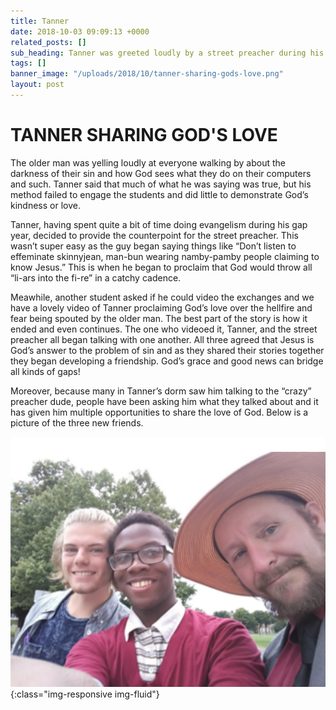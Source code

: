 ```yaml
---
title: Tanner
date: 2018-10-03 09:09:13 +0000
related_posts: []
sub_heading: Tanner was greeted loudly by a street preacher during his orientation week.
tags: []
banner_image: "/uploads/2018/10/tanner-sharing-gods-love.png"
layout: post
---
```


# TANNER SHARING GOD'S LOVE

The older man was yelling loudly at everyone walking by about the darkness of their sin and how God sees what they do on their computers and such. Tanner said that much of what he was saying was true, but his method failed to engage the students and did little to demonstrate God’s kindness or love. 
<!--break-->
Tanner, having spent quite a bit of time doing evangelism during his gap year, decided to provide the counterpoint for the street preacher. This wasn’t super easy as the guy began saying things like “Don’t listen to effeminate skinnyjean, man-bun wearing namby-pamby people claiming to know Jesus.” This is when he began to proclaim that God would throw all “li-ars into the fi-re” in a catchy cadence. 

Meawhile, another student asked if he could video the exchanges and we have a lovely video of Tanner proclaiming God’s love over the hellfire and fear being spouted by the older man. The best part of the story is how it ended and even continues. The one who videoed it, Tanner, and the street preacher all began talking with one  another. All three agreed that Jesus is God’s answer to the problem of sin and as they shared their stories together they began developing a friendship. God’s grace and good news can bridge all kinds of gaps! 

Moreover, because many in Tanner’s dorm saw him talking to the “crazy” preacher dude, people have been asking him what they talked about and it has given him multiple opportunities to share the love of God. Below is a picture of the three new friends. 


![Tanner sharing God's love](/uploads/2018/10/tanner-sharing-gods-love.png){:class="img-responsive img-fluid"}
